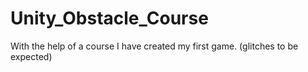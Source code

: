 # Unity_Obstacle_Course
With the help of a course I have created my first game. (glitches to be expected)

